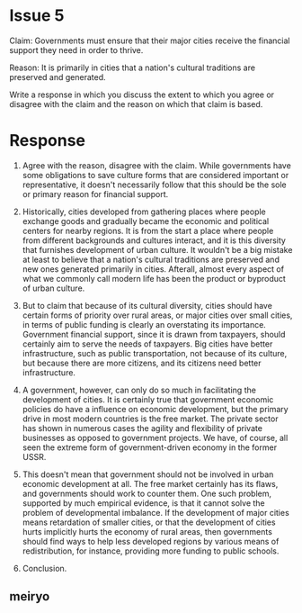Issue 5
========
Claim: Governments must ensure that their major cities receive the financial support they need in order to thrive.

Reason: It is primarily in cities that a nation's cultural traditions are preserved and generated.

Write a response in which you discuss the extent to which you agree or disagree with the claim and the reason on which that claim is based.


Response
====

1. Agree with the reason, disagree with the claim.
   While governments have some obligations to save culture forms that are considered important or representative, it doesn't necessarily follow that this should be the sole or primary reason for financial support.

2. Historically, cities developed from gathering places where people exchange goods and gradually became the economic and political centers for nearby regions. It is from the start a place where people from different backgrounds and cultures interact, and it is this diversity that furnishes development of urban culture.
   It wouldn't be a big mistake at least to believe that a nation's cultural traditions are preserved and new ones generated primarily in cities. Afterall, almost every aspect of what we commonly call modern life has been the product or byproduct of urban culture.

3. But to claim that because of its cultural diversity, cities should have certain forms of priority over rural areas, or major cities over small cities, in terms of public funding is clearly an overstating its importance. Government financial support, since it is drawn from taxpayers, should certainly aim to serve the needs of taxpayers. Big cities have better infrastructure, such as public transportation, not because of its culture, but because there are more citizens, and its citizens need better infrastructure.

4. A government, however, can only do so much in facilitating the development of cities.
   It is certainly true that government economic policies do have a influence on economic development, but the primary drive in most modern countries is the free market. The private sector has shown in numerous cases the agility and flexibility of private businesses as opposed to government projects. We have, of course, all seen the extreme form of government-driven economy in the former USSR.

4. This doesn't mean that government should not be involved in urban economic development at all. The free market certainly has its flaws, and governments should work to counter them. One such problem, supported by much empirical evidence, is that it cannot solve the problem of developmental imbalance.
   If the development of major cities means retardation of smaller cities, or that the development of cities hurts implicitly hurts the economy of rural areas, then governments should find ways to help less developed regions by various means of redistribution, for instance, providing more funding to public schools.

5. Conclusion.

meiryo
---

